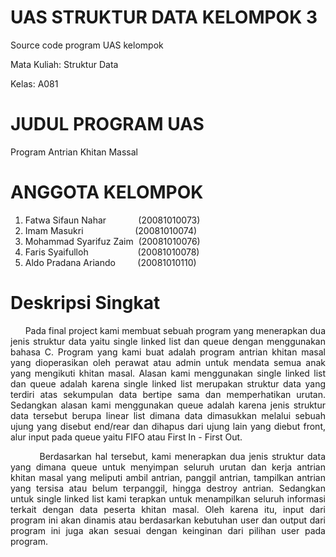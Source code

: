 # UAS STRUKTUR DATA KELOMPOK 3
Source code program UAS kelompok 

Mata Kuliah: Struktur Data

Kelas: A081

# JUDUL PROGRAM UAS
Program Antrian Khitan Massal

# ANGGOTA KELOMPOK
1. Fatwa Sifaun Nahar &nbsp; &nbsp; &nbsp; &nbsp; &nbsp; &nbsp; (20081010073)
2. Imam Masukri &nbsp; &nbsp; &nbsp; &nbsp; &nbsp; &nbsp; &nbsp; &nbsp; &nbsp; &nbsp; (20081010074)
3. Mohammad Syarifuz Zaim &nbsp;(20081010076)
4. Faris Syaifulloh &nbsp; &nbsp; &nbsp; &nbsp; &nbsp; &nbsp; &nbsp; &nbsp; &nbsp; &nbsp;(20081010078)
5. Aldo Pradana Ariando&nbsp; &nbsp; &nbsp; &nbsp; &nbsp;(20081010110)

# Deskripsi Singkat
<div align='justify'>
&nbsp; &nbsp; &nbsp; Pada final project kami membuat sebuah program yang menerapkan dua jenis struktur data yaitu single linked list dan queue dengan menggunakan bahasa C. Program yang kami buat adalah program antrian khitan masal yang dioperasikan oleh perawat atau admin untuk mendata semua anak yang mengikuti khitan masal. Alasan kami menggunakan single linked list dan queue adalah karena single linked list merupakan struktur data yang terdiri atas sekumpulan data bertipe sama dan memperhatikan urutan. Sedangkan alasan kami menggunakan queue adalah karena jenis struktur data tersebut berupa linear list dimana data dimasukkan melalui sebuah ujung yang disebut end/rear dan dihapus dari ujung lain yang diebut front, alur input pada queue yaitu FIFO atau First In - First Out.

&nbsp; &nbsp; &nbsp; &nbsp; Berdasarkan hal tersebut, kami menerapkan dua jenis struktur data yang dimana queue untuk menyimpan seluruh urutan dan kerja antrian khitan masal yang meliputi ambil antrian, panggil antrian, tampilkan antrian yang tersisa atau belum terpanggil, hingga destroy antrian. Sedangkan untuk single linked list kami terapkan untuk menampilkan seluruh informasi terkait dengan data peserta khitan masal. Oleh karena itu, input dari program ini akan dinamis atau berdasarkan kebutuhan user dan output dari program ini juga akan sesuai dengan keinginan dari pilihan user pada program. </p>
